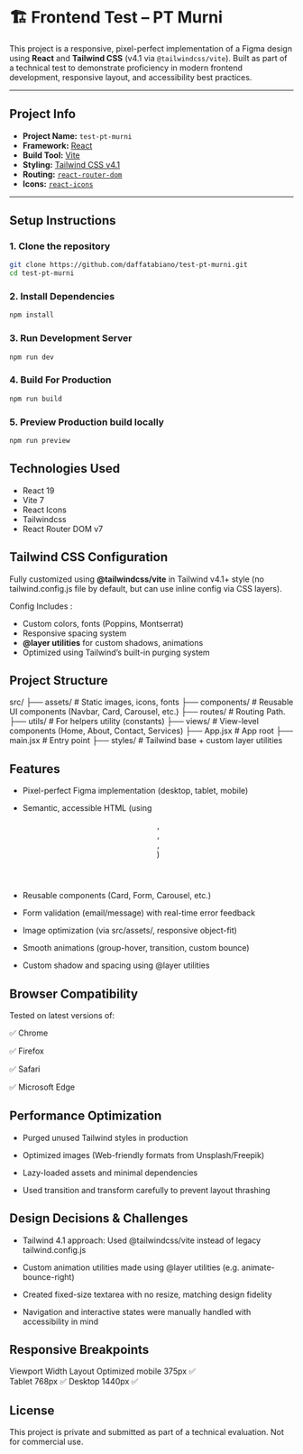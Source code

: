 # 🏗️ Frontend Test – PT Murni

This project is a responsive, pixel-perfect implementation of a Figma design using **React** and **Tailwind CSS** (v4.1 via `@tailwindcss/vite`). Built as part of a technical test to demonstrate proficiency in modern frontend development, responsive layout, and accessibility best practices.

---

## Project Info

- **Project Name:** `test-pt-murni`
- **Framework:** [React](https://reactjs.org/)
- **Build Tool:** [Vite](https://vitejs.dev/)
- **Styling:** [Tailwind CSS v4.1](https://tailwindcss.com/)
- **Routing:** [`react-router-dom`](https://reactrouter.com/)
- **Icons:** [`react-icons`](https://react-icons.github.io/react-icons/)

---

## Setup Instructions

### 1. Clone the repository

```bash
git clone https://github.com/daffatabiano/test-pt-murni.git
cd test-pt-murni
```

### 2. Install Dependencies

```bash
npm install
```

### 3. Run Development Server

```bash
npm run dev
```

### 4. Build For Production 

```bash
npm run build
```

### 5. Preview Production build locally 
```bash
npm run preview
```

## Technologies Used
- React 19
- Vite 7
- React Icons
- Tailwindcss
- React Router DOM v7

## Tailwind CSS Configuration

Fully customized using **@tailwindcss/vite** in Tailwind v4.1+ style (no tailwind.config.js file by default, but can use inline config via CSS layers).

Config Includes : 
- Custom colors, fonts (Poppins, Montserrat)
- Responsive spacing system
- **@layer utilities** for custom shadows, animations
- Optimized using Tailwind’s built-in purging system

## Project Structure
src/
├── assets/            # Static images, icons, fonts
├── components/        # Reusable UI components (Navbar, Card, Carousel, etc.)
├── routes/            # Routing Path.
├── utils/             # For helpers utility (constants)
├── views/             # View-level components (Home, About, Contact, Services)
├── App.jsx            # App root
├── main.jsx           # Entry point
├── styles/            # Tailwind base + custom layer utilities

## Features

- Pixel-perfect Figma implementation (desktop, tablet, mobile)

- Semantic, accessible HTML (using <header>, <main>, <footer>, <section>)

- Reusable components (Card, Form, Carousel, etc.)

- Form validation (email/message) with real-time error feedback

- Image optimization (via src/assets/, responsive object-fit)

- Smooth animations (group-hover, transition, custom bounce)

- Custom shadow and spacing using @layer utilities

## Browser Compatibility

Tested on latest versions of:

✅ Chrome

✅ Firefox

✅ Safari

✅ Microsoft Edge

## Performance Optimization

- Purged unused Tailwind styles in production

- Optimized images (Web-friendly formats from Unsplash/Freepik)

- Lazy-loaded assets and minimal dependencies

- Used transition and transform carefully to prevent layout thrashing

## Design Decisions & Challenges

- Tailwind 4.1 approach: Used @tailwindcss/vite instead of legacy tailwind.config.js

- Custom animation utilities made using @layer utilities (e.g. animate-bounce-right)

- Created fixed-size textarea with no resize, matching design fidelity

- Navigation and interactive states were manually handled with accessibility in mind

## Responsive Breakpoints
Viewport    Width   Layout Optimized
mobile      375px       ✅    
Tablet      768px       ✅
Desktop     1440px      ✅

## License 
This project is private and submitted as part of a technical evaluation. Not for commercial use.